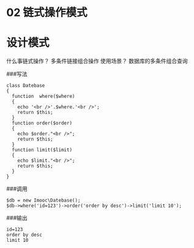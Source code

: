 # 02 链式操作模式

# 设计模式
什么事链式操作？
   多条件链接组合操作
使用场景？
   数据库的多条件组合查询
   
###写法
```
class Datebase
{
  function  where($where)
  {
    echo '<br />'.$where.'<br />';
    return $this;
  }
  function order($order)
  {
    echo $order."<br />";
    return $this;
  }
  function limit($limit)
  {
    echo $limit."<br />";
    return $this;
  }
}
```
###调用
```
$db = new Imooc\Datebase();
$db->where('id=123')->order('order by desc')->limit('limit 10');
```
###输出
```
id=123
order by desc
limit 10
```